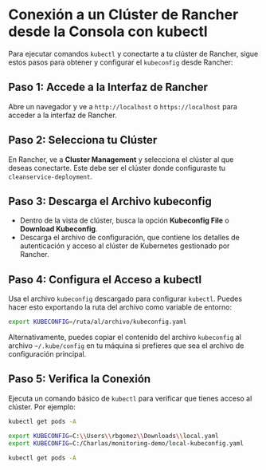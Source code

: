 
# Conexión a un Clúster de Rancher desde la Consola con kubectl

Para ejecutar comandos `kubectl` y conectarte a tu clúster de Rancher, sigue estos pasos para obtener y configurar el `kubeconfig` desde Rancher:

## Paso 1: Accede a la Interfaz de Rancher
Abre un navegador y ve a `http://localhost` o `https://localhost` para acceder a la interfaz de Rancher.

## Paso 2: Selecciona tu Clúster
En Rancher, ve a **Cluster Management** y selecciona el clúster al que deseas conectarte. Este debe ser el clúster donde configuraste tu `cleanservice-deployment`.

## Paso 3: Descarga el Archivo kubeconfig
- Dentro de la vista de clúster, busca la opción **Kubeconfig File** o **Download Kubeconfig**.
- Descarga el archivo de configuración, que contiene los detalles de autenticación y acceso al clúster de Kubernetes gestionado por Rancher.

## Paso 4: Configura el Acceso a kubectl
Usa el archivo `kubeconfig` descargado para configurar `kubectl`. Puedes hacer esto exportando la ruta del archivo como variable de entorno:

```bash
export KUBECONFIG=/ruta/al/archivo/kubeconfig.yaml
```

Alternativamente, puedes copiar el contenido del archivo `kubeconfig` al archivo `~/.kube/config` en tu máquina si prefieres que sea el archivo de configuración principal.

## Paso 5: Verifica la Conexión
Ejecuta un comando básico de `kubectl` para verificar que tienes acceso al clúster. Por ejemplo:

```bash
kubectl get pods -A
```

```bash
export KUBECONFIG=C:\\Users\\rbgomez\\Downloads\\local.yaml
export KUBECONFIG=C:/Charlas/monitoring-demo/local-kubeconfig.yaml
```

```bash
kubectl get pods -A
```